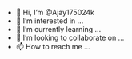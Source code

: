 - 👋 Hi, I’m @Ajay175024k
- 👀 I’m interested in ...
- 🌱 I’m currently learning ...
- 💞️ I’m looking to collaborate on ...
- 📫 How to reach me ...

<!---
Ajay175024k/Ajay175024k is a ✨ special ✨ repository because its `README.md` (this file) appears on your GitHub profile.
You can click the Preview link to take a look at your changes.
--->
